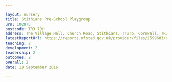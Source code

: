 ```yaml
---

layout: nursery
title: Stithians Pre-School Playgroup
urn: 102875
postcode: TR3 7DH
address: The Village Hall, Church Road, Stithians, Truro, Cornwall, TR3 7DH
latestReportUrl: https://reports.ofsted.gov.uk/provider/files/2599683/urn/102875.pdf
teaching: 2
development: 2
leadership: 2
outcomes: 2
overall: 2
date: 19 September 2016

---
```

